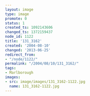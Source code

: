 ```yaml
---
layout: image
type: image
promote: 0
status: 1
created_ts: 1092143606
changed_ts: 1372159437
node_id: 1122
title: '131_3162'
created: '2004-08-10'
changed: '2013-06-25'
redirect_from:
- "/node/1122/"
permalink: "/2004/08/10/131_3162/"
tags:
- Marlborough
images:
- src: image/images/131_3162-1122.jpg
  name: 131_3162-1122.jpg
---
```



